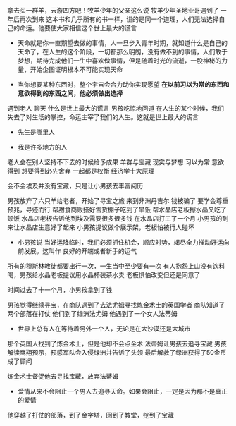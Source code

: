 拿去买一群羊，云游四方吧！牧羊少年的父亲这么说
牧羊少年圣地亚哥遇到了
一年后再次到来
这本书和几乎所有的书一样，讲的是同一个道理，人们无法选择自己的命运。他要使大家相信这个世上最大的谎言

* 天命就是你一直期望去做的事情，人一旦步入青年时期，就知道什么是自己的天命了，在人生的这个阶段，一切都那么明朗，没有做不到的事情，人们敢于梦想，期待完成他们一生中喜欢做事情，但是随着时光的流逝，一股神秘的力量，开始企图证明根本不可能实现天命

* 当你想要某种东西时，整个宇宙会合力助你实现愿望
  **在以前习以为常的东西和意欲得到的东西之间，他必须做出选择**

遇到老人 聊天 
什么是世上最大的谎言 男孩吃惊地问道
在人生的某个时候，我们失去了对生活的掌控，命运主宰了我们的人生。这就是世上最大的谎言

* 先生是哪里人

* 我是许多地方的人

老人会在别人坚持不下去的时候给予成果
羊群与宝藏 现实与梦想  习以为常 意欲得到
想要得到必先舍弃  一起都是权衡 经济学十大原理

会不会埃及并没有宝藏，只是让小男孩去丰富阅历

男孩放弃了六只羊给老者，开始了寻宝之旅
来到非洲丹吉尔 钱被骗了
要学会尊重预兆，寻迹而行
帮甜食商贩搭好售货棚子吃到了早饭
帮水晶店老板擦水晶又吃了顿饭
水晶店老板告诉他到埃及需要很多很多钱
在水晶店打工了一个月
小男孩的到来让水晶店生意好了起来
小男孩提议做个展示架，老板怕被行人碰坏

* 小男孩说  当好运降临时，我们必须抓住机会，顺应时势，竭尽全力推动好运向前发展。这叫作 良好的开端或者新手的运气

所有的穆斯林教徒都要出行一次，一生当中至少要有一次
有人抱怨上山没有饮料喝，男孩给水晶老板提议用水晶杯装茶水卖
老板惧怕改变但还是同意了

时间过去了十一个月，小男孩拿到了钱

男孩觉得继续寻宝，在商队遇到了去法尤姆寻找炼金术士的英国学者
商队知道了两个部落在打仗
他们到了绿洲法尤姆
他遇到了一个女人法蒂姆

* 世界上总有人在等待着另外一个人，无论是在大沙漠还是大城市

那个英国人找到了炼金术士，但是他却不会点金术
法蒂姆让男孩去追寻宝藏
男孩解读鹰翔预示，预感军队会入侵绿洲并告诉了头领
最后解救了绿洲获得了50金币成了顾问

炼金术士督促他去寻找宝藏，放弃法蒂姆

* 爱情从来不会阻止一个男人去追寻天命。如果会阻止，一定是因为那不是真正的爱情

他穿越了打仗的部落，到了金字塔，回到了教堂，挖到了宝藏